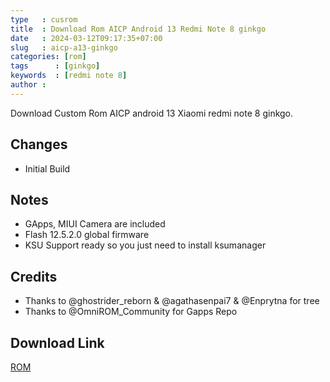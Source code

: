 ```yaml
---
type   : cusrom
title  : Download Rom AICP Android 13 Redmi Note 8 ginkgo
date   : 2024-03-12T09:17:35+07:00
slug   : aicp-a13-ginkgo
categories: [rom]
tags      : [ginkgo]
keywords  : [redmi note 8]
author : 
---
```


Download Custom Rom AICP android 13 Xiaomi redmi note 8 ginkgo.

## Changes
- Initial Build

## Notes
- GApps, MIUI Camera are included
- Flash 12.5.2.0 global firmware
- KSU Support ready so you just need to install ksumanager

## Credits
- Thanks to @ghostrider_reborn & @agathasenpai7 & @Enprytna for tree
- Thanks to @OmniROM_Community for Gapps Repo


## Download Link
[ROM](https://sourceforge.net/projects/gogreenxiaomi/files/ginkgo/Rom-Aicp/aicp_ginkgo_t-18.0-UNOFFICIAL-20231105.zip/download)

